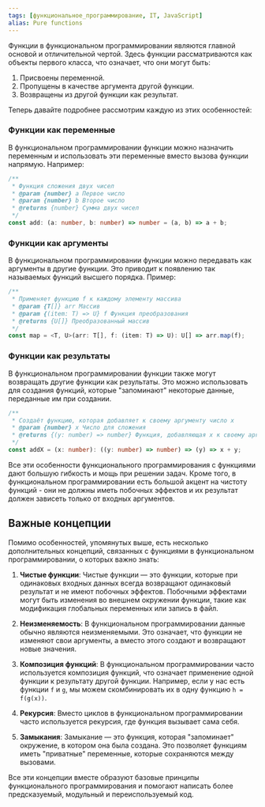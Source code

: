 ```yaml
---
tags: [функциональное_программирование, IT, JavaScript]
alias: Pure functions
---
```


Функции в функциональном программировании являются главной основой и отличительной чертой. Здесь функции рассматриваются как объекты первого класса, что означает, что они могут быть:

1. Присвоены переменной.
2. Пропущены в качестве аргумента другой функции.
3. Возвращены из другой функции как результат.

Теперь давайте подробнее рассмотрим каждую из этих особенностей:

### Функции как переменные
В функциональном программировании функции можно назначить переменным и использовать эти переменные вместо вызова функции напрямую. Например:

```typescript
/**
 * Функция сложения двух чисел
 * @param {number} a Первое число
 * @param {number} b Второе число
 * @returns {number} Сумма двух чисел
 */
const add: (a: number, b: number) => number = (a, b) => a + b;
```

### Функции как аргументы
В функциональном программировании функции можно передавать как аргументы в другие функции. Это приводит к появлению так называемых функций высшего порядка. Пример:

```typescript
/**
 * Применяет функцию f к каждому элементу массива
 * @param {T[]} arr Массив
 * @param {(item: T) => U} f Функция преобразования
 * @returns {U[]} Преобразованный массив
 */
const map = <T, U>(arr: T[], f: (item: T) => U): U[] => arr.map(f);
```

### Функции как результаты
В функциональном программировании функции также могут возвращать другие функции как результаты. Это можно использовать для создания функций, которые "запоминают" некоторые данные, переданные им при создании.

```typescript
/**
 * Создаёт функцию, которая добавляет к своему аргументу число x
 * @param {number} x Число для сложения
 * @returns {(y: number) => number} Функция, добавляющая x к своему аргументу
 */
const addX = (x: number): ((y: number) => number) => (y) => x + y;
```

Все эти особенности функционального программирования с функциями дают большую гибкость и мощь при решении задач. Кроме того, в функциональном программировании есть большой акцент на чистоту функций - они не должны иметь побочных эффектов и их результат должен зависеть только от входных аргументов.

## Важные концепции
Помимо особенностей, упомянутых выше, есть несколько дополнительных концепций, связанных с функциями в функциональном программировании, о которых важно знать:

1. **Чистые функции**: Чистые функции — это функции, которые при одинаковых входных данных всегда возвращают одинаковый результат и не имеют побочных эффектов. Побочными эффектами могут быть изменения во внешнем окружении функции, такие как модификация глобальных переменных или запись в файл.

2. **Неизменяемость**: В функциональном программировании данные обычно являются неизменяемыми. Это означает, что функции не изменяют свои аргументы, а вместо этого создают и возвращают новые значения.

3. **Композиция функций**: В функциональном программировании часто используется композиция функций, что означает применение одной функции к результату другой функции. Например, если у нас есть функции `f` и `g`, мы можем скомбинировать их в одну функцию `h = f(g(x))`.

4. **Рекурсия**: Вместо циклов в функциональном программировании часто используется рекурсия, где функция вызывает сама себя.

5. **Замыкания**: Замыкание — это функция, которая "запоминает" окружение, в котором она была создана. Это позволяет функциям иметь "приватные" переменные, которые сохраняются между вызовами.

Все эти концепции вместе образуют базовые принципы функционального программирования и помогают написать более предсказуемый, модульный и переиспользуемый код.